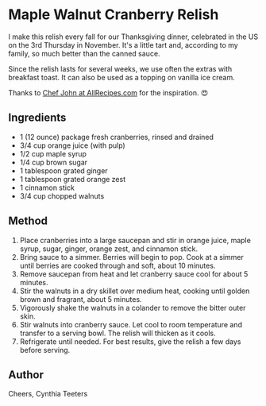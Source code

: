 # Maple Walnut Cranberry Relish

I make this relish every fall for our Thanksgiving dinner, celebrated in the US on the 3rd Thursday in November. It's a little tart and, according to my family, so much better than the canned sauce.

Since the relish lasts for several weeks, we use often the extras with breakfast toast. It can also be used as a topping on vanilla ice cream.

Thanks to [Chef John at AllRecipes.com](https://www.allrecipes.com/recipe/235618/maple-walnut-cranberry-sauce/) for the inspiration. 😍

## Ingredients

- 1 (12 ounce) package fresh cranberries, rinsed and drained
- 3/4 cup orange juice (with pulp)
- 1/2 cup maple syrup
- 1/4 cup brown sugar
- 1 tablespoon grated ginger
- 1 tablespoon grated orange zest
- 1 cinnamon stick
- 3/4 cup chopped walnuts

## Method

1. Place cranberries into a large saucepan and stir in orange juice, maple syrup, sugar, ginger, orange zest, and cinnamon stick.
2. Bring sauce to a simmer. Berries will begin to pop. Cook at a simmer until berries are cooked through and soft, about 10 minutes.
3. Remove saucepan from heat and let cranberry sauce cool for about 5 minutes.
4. Stir the walnuts in a dry skillet over medium heat, cooking until golden brown and fragrant, about 5 minutes.
5. Vigorously shake the walnuts in a colander to remove the bitter outer skin.
6. Stir walnuts into cranberry sauce. Let cool to room temperature and transfer to a serving bowl. The relish will thicken as it cools.
7. Refrigerate until needed. For best results, give the relish a few days before serving.

## Author

Cheers, Cynthia Teeters
